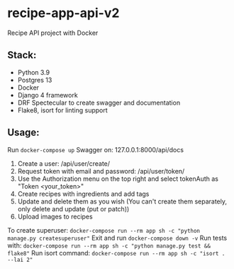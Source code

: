 # recipe-app-api-v2
Recipe API project with Docker<br>

## Stack:
- Python 3.9
- Postgres 13
- Docker
- Django 4 framework
- DRF Spectecular to create swagger and documentation
- Flake8, isort for linting support


## Usage:

Run `docker-compose up`
Swagger on: 127.0.0.1:8000/api/docs

1. Create a user: /api/user/create/
2. Request token with email and password: /api/user/token/
3. Use the Authorization menu on the top right and select tokenAuth as "Token <your_token>"
4. Create recipes with ingredients and add tags
5. Update and delete them as you wish (You can't create them separately, only delete and update (put or patch))
6. Upload images to recipes

To create superuser: `docker-compose run --rm app sh -c "python manage.py createsuperuser"`
Exit and run `docker-compose down -v`
Run tests with: `docker-compose run --rm app sh -c "python manage.py test && flake8"`
Run isort command: `docker-compose run --rm app sh -c "isort . --lai 2"`
